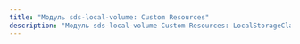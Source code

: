 ```yaml
---
title: "Модуль sds-local-volume: Custom Resources"
description: "Модуль sds-local-volume Custom Resources: LocalStorageClass."
---
```

